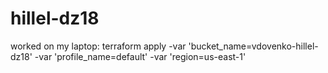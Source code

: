 # hillel-dz18

worked on my laptop:
terraform apply -var 'bucket_name=vdovenko-hillel-dz18' -var 'profile_name=default' -var 'region=us-east-1'
